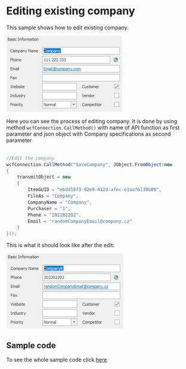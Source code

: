 # Editing existing company
This sample shows how to edit existing company.

![company before](Images/company_before.PNG)

Here you can see the process of editing company. It is done by using method  `wcfConnection.CallMethod()`  with name of API function as first parameter and json object with Company specifications as second parameter
```c#

//Edit the company		
wcfConnection.CallMethod("SaveCompany", JObject.FromObject(new
{
    transmitObject = new
    {
        ItemGUID = "ebdd18f3-92e9-412d-afec-e1aaf6139b09",
        FileAs = "Company",
        CompanyName = "Company",
        Purchaser = "1",
        Phone = "202202202",
        Email = "randomCompanyEmail@company.cz"
    }
}));

```

This is what it should look like after the edit:

![company after](Images/company_after.PNG)

## Sample code

To see the whole sample code click [here](Program.cs)